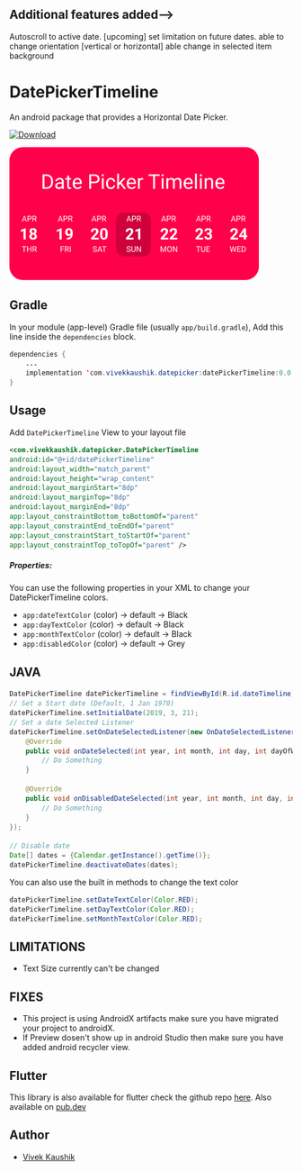 ## Additional features added-->
Autoscroll to active date.
[upcoming]
set limitation on future dates.
able to change orientation [vertical or horizontal]
able change in selected item background

# DatePickerTimeline
An android package that provides a Horizontal Date Picker.

[ ![Download](https://api.bintray.com/packages/iamvivekkaushik/DatePickerLibrary/datePickerTimeline/images/download.svg) ](https://bintray.com/iamvivekkaushik/DatePickerLibrary/datePickerTimeline/_latestVersion)

<img src="https://github.com/101Loop/DatePickerTimeline/blob/master/screenshots/datePicker.png?raw=true" alt="DatePicker Logo" />


## Gradle

In your module (app-level) Gradle file (usually `app/build.gradle`), Add this line inside the `dependencies` block.

```java
dependencies {
    ...
    implementation 'com.vivekkaushik.datepicker:datePickerTimeline:0.0.4'
}
```

## Usage
Add `DatePickerTimeline` View to your layout file

```xml
<com.vivekkaushik.datepicker.DatePickerTimeline
android:id="@+id/datePickerTimeline"
android:layout_width="match_parent"
android:layout_height="wrap_content"
android:layout_marginStart="8dp"
android:layout_marginTop="8dp"
android:layout_marginEnd="8dp"
app:layout_constraintBottom_toBottomOf="parent"
app:layout_constraintEnd_toEndOf="parent"
app:layout_constraintStart_toStartOf="parent"
app:layout_constraintTop_toTopOf="parent" />
```

##### Properties:
You can use the following properties in your XML to change your DatePickerTimeline colors.

* `app:dateTextColor`         (color)   -> default -> Black
* `app:dayTextColor`          (color)   -> default -> Black
* `app:monthTextColor`        (color)   -> default -> Black
* `app:disabledColor`         (color)   -> default -> Grey

JAVA
-----

```java
DatePickerTimeline datePickerTimeline = findViewById(R.id.dateTimeline);
// Set a Start date (Default, 1 Jan 1970)
datePickerTimeline.setInitialDate(2019, 3, 21);
// Set a date Selected Listener
datePickerTimeline.setOnDateSelectedListener(new OnDateSelectedListener() {
    @Override
    public void onDateSelected(int year, int month, int day, int dayOfWeek) {
        // Do Something
    }

    @Override
    public void onDisabledDateSelected(int year, int month, int day, int dayOfWeek, boolean isDisabled) {
        // Do Something
    }
});

// Disable date
Date[] dates = {Calendar.getInstance().getTime()};
datePickerTimeline.deactivateDates(dates);
```

You can also use the built in methods to change the text color

```java
datePickerTimeline.setDateTextColor(Color.RED);
datePickerTimeline.setDayTextColor(Color.RED);
datePickerTimeline.setMonthTextColor(Color.RED);
```


LIMITATIONS
-----

* Text Size currently can't be changed


FIXES
-----
* This project is using AndroidX artifacts make sure you have migrated your project to androidX.
* If Preview dosen't show up in android Studio then make sure you have added android recycler view.


Flutter
-----

This library is also available for flutter check the github repo [here](https://github.com/iamvivekkaushik/DatePickerTimelineFlutter).
Also available on [pub.dev](https://pub.dev/packages/date_picker_timeline)


Author
------

* [Vivek Kaushik](http://github.com/iamvivekkaushik/)
